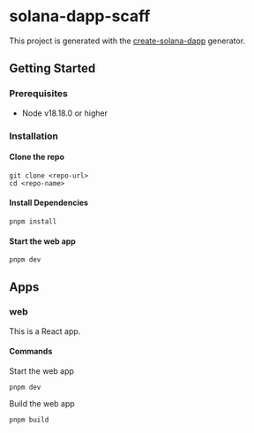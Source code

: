 # solana-dapp-scaff

This project is generated with the [create-solana-dapp](https://github.com/solana-developers/create-solana-dapp) generator.

## Getting Started

### Prerequisites

- Node v18.18.0 or higher

### Installation

#### Clone the repo

```shell
git clone <repo-url>
cd <repo-name>
```

#### Install Dependencies

```shell
pnpm install
```

#### Start the web app

```
pnpm dev
```

## Apps

### web

This is a React app.

#### Commands

Start the web app

```shell
pnpm dev
```

Build the web app

```shell
pnpm build
```
